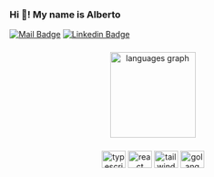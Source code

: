 <h3 align="left">Hi 👋! My name is Alberto</h3>

  [![Mail Badge](https://img.shields.io/badge/-albertopluecker-c0392b?style=flat&labelColor=c0392b&logo=gmail&logoColor=white)](mailto:albertopluecker@gmail.com)
  [![Linkedin Badge](https://img.shields.io/badge/-LinkedIn-0e76a8?style=flat&labelColor=0e76a8&logo=linkedin&logoColor=white)](https://www.linkedin.com/in/alberto-pluecker/)  

###

<div align="center">
  <img src="https://github-readme-stats.vercel.app/api/top-langs?username=albertofp&locale=en&hide_title=false&layout=donut&card_width=320&langs_count=5&hide=kotlin,html,css&theme=tokyonight&hide_border=false" height="150" alt="languages graph"  />
</div>


###

<div align="center">
  <img src="https://cdn.jsdelivr.net/gh/devicons/devicon/icons/typescript/typescript-plain.svg" height="30" width="42" alt="typescript logo"  />
  <img src="https://cdn.jsdelivr.net/gh/devicons/devicon/icons/react/react-original.svg" height="30" width="42" alt="react logo"  />
  <img src="https://cdn.jsdelivr.net/gh/devicons/devicon/icons/tailwindcss/tailwindcss-plain.svg" height="30" width="42" alt="tailwindcss logo"  />
  <img src="https://cdn.jsdelivr.net/gh/devicons/devicon/icons/go/go-original.svg" height="30" width="42" alt="golang logo"/>
</div>



###





###
